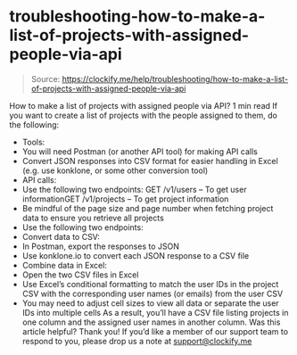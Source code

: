 # troubleshooting-how-to-make-a-list-of-projects-with-assigned-people-via-api

> Source: https://clockify.me/help/troubleshooting/how-to-make-a-list-of-projects-with-assigned-people-via-api

How to make a list of projects with assigned people via API?
1 min read
If you want to create a list of projects with the people assigned to them, do the following:
- Tools:
- You will need Postman (or another API tool) for making API calls
- Convert JSON responses into CSV format for easier handling in Excel (e.g. use konklone, or some other conversion tool)
- API calls:
- Use the following two endpoints:
GET /v1/users
– To get user informationGET /v1/projects
– To get project information
- Be mindful of the page size and page number when fetching project data to ensure you retrieve all projects
- Use the following two endpoints:
- Convert data to CSV:
- In Postman, export the responses to JSON
- Use konklone.io to convert each JSON response to a CSV file
- Combine data in Excel:
- Open the two CSV files in Excel
- Use Excel’s conditional formatting to match the user IDs in the project CSV with the corresponding user names (or emails) from the user CSV
- You may need to adjust cell sizes to view all data or separate the user IDs into multiple cells
As a result, you’ll have a CSV file listing projects in one column and the assigned user names in another column.
Was this article helpful?
Thank you! If you’d like a member of our support team to respond to you, please drop us a note at support@clockify.me